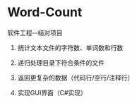 # Word-Count
软件工程--结对项目
1. 统计文本文件的字符数、单词数和行数

2. 递归处理目录下符合条件的文件

3. 返回更复杂的数据（代码行/空行/注释行）

4. 实现GUI界面（C#实现）
